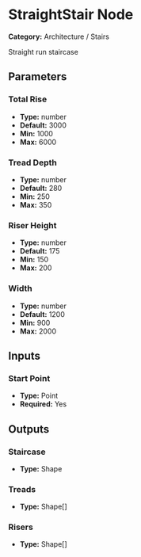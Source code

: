 
# StraightStair Node

**Category:** Architecture / Stairs

Straight run staircase

## Parameters


### Total Rise
- **Type:** number
- **Default:** 3000
- **Min:** 1000
- **Max:** 6000



### Tread Depth
- **Type:** number
- **Default:** 280
- **Min:** 250
- **Max:** 350



### Riser Height
- **Type:** number
- **Default:** 175
- **Min:** 150
- **Max:** 200



### Width
- **Type:** number
- **Default:** 1200
- **Min:** 900
- **Max:** 2000



## Inputs


### Start Point
- **Type:** Point
- **Required:** Yes



## Outputs


### Staircase
- **Type:** Shape



### Treads
- **Type:** Shape[]



### Risers
- **Type:** Shape[]




